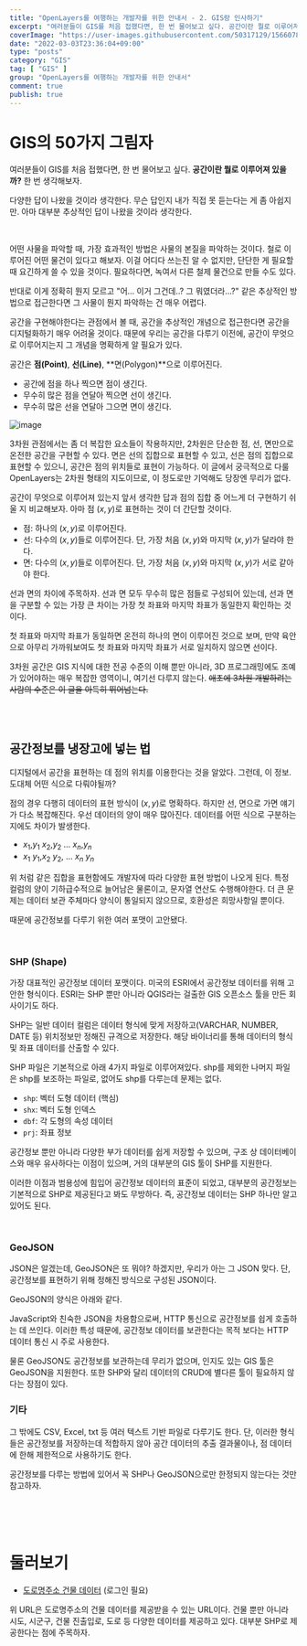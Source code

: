 ```yaml
---
title: "OpenLayers를 여행하는 개발자를 위한 안내서 - 2. GIS랑 인사하기"
excerpt: "여러분들이 GIS를 처음 접했다면, 한 번 물어보고 싶다. 공간이란 뭘로 이루어져 있을까? 한 번 생각해보자. 다양한 답이 나왔을 것이라 생각한다. 무슨 답인지 내가 직접 못 듣는다는 게 좀 아쉽지만. 아마 대부분 추상적인 답이 나왔을 것이라 생각한다."
coverImage: "https://user-images.githubusercontent.com/50317129/156607880-c5abad92-1991-4c01-b85f-7153bf89cb64.png"
date: "2022-03-03T23:36:04+09:00"
type: "posts"
category: "GIS"
tag: [ "GIS" ]
group: "OpenLayers를 여행하는 개발자를 위한 안내서"
comment: true
publish: true
---
```


# GIS의 50가지 그림자

여러분들이 GIS를 처음 접했다면, 한 번 물어보고 싶다. **공간이란 뭘로 이루어져 있을까?** 한 번 생각해보자.

다양한 답이 나왔을 것이라 생각한다. 무슨 답인지 내가 직접 못 듣는다는 게 좀 아쉽지만. 아마 대부분 추상적인 답이 나왔을 것이라 생각한다.

<br />

어떤 사물을 파악할 때, <span class="red-500">가장 효과적인 방법은 사물의 본질을 파악하는 것</span>이다. 철로 이루어진 어떤 물건이 있다고 해보자. 이걸 어디다 쓰는진 알 수 없지만, 단단한 게 필요할 때 요긴하게 쓸 수 있을 것이다. 필요하다면, 녹여서 다른 철제 물건으로 만들 수도 있다.

반대로 이게 정확히 뭔지 모르고 "어... 이거 그건데..? 그 뭐였더라...?" 같은 추상적인 방법으로 접근한다면 그 사물이 뭔지 파악하는 건 매우 어렵다.

공간을 구현해야한다는 관점에서 볼 때, 공간을 추상적인 개념으로 접근한다면 공간을 디지털화하기 매우 어려울 것이다. 때문에 우리는 공간을 다루기 이전에, 공간이 무엇으로 이루어지는지 그 개념을 명확하게 알 필요가 있다.

공간은 **점(Point)**, **선(Line)**, **면(Polygon)**으로 이루어진다.

* 공간에 점을 하나 찍으면 점이 생긴다.
* 무수히 많은 점을 연달아 찍으면 선이 생긴다.
* 무수히 많은 선을 연달아 그으면 면이 생긴다.

![image](https://user-images.githubusercontent.com/50317129/156584563-367bd1e7-390d-4e3d-bef1-1ff3103b1a13.png)

3차원 관점에서는 좀 더 복잡한 요소들이 작용하지만, 2차원은 단순한 점, 선, 면만으로 온전한 공간을 구현할 수 있다. 면은 선의 집합으로 표현할 수 있고, 선은 점의 집합으로 표현할 수 있으니, 공간은 점의 위치들로 표현이 가능하다. 이 글에서 궁극적으로 다룰 OpenLayers는 2차원 형태의 지도이므로, 이 정도로만 기억해도 당장엔 무리가 없다.

공간이 무엇으로 이루어져 있는지 앞서 생각한 답과 점의 집합 중 어느게 더 구현하기 쉬울 지 비교해보자. 아마 점 $(x, y)$로 표현하는 것이 더 간단할 것이다.

* 점: 하나의 $(x, y)$로 이루어진다.
* 선: 다수의 $(x, y)$들로 이루어진다. 단, 가장 처음 $(x, y)$와 마지막 $(x, y)$가 달라야 한다.
* 면: 다수의 $(x, y)$들로 이루어진다. 단, 가장 처음 $(x, y)$와 마지막 $(x, y)$가 서로 같아야 한다.

선과 면의 차이에 주목하자. 선과 면 모두 무수히 많은 점들로 구성되어 있는데, 선과 면을 구분할 수 있는 가장 큰 차이는 가장 첫 좌표와 마지막 좌표가 동일한지 확인하는 것이다.

<span class="blue-500">첫 좌표와 마지막 좌표가 동일하면 온전히 하나의 면이 이루어진 것</span>으로 보며, 만약 육안으로 아무리 가까워보여도 <span class="blue-500">첫 좌표와 마지막 좌표가 서로 일치하지 않으면 선</span>이다.

3차원 공간은 GIS 지식에 대한 전공 수준의 이해 뿐만 아니라, 3D 프로그래밍에도 조예가 있어야하는 매우 복잡한 영역이니, 여기선 다루지 않는다. <del class="grey-500">애초에 3차원 개발하려는 사람의 수준은 이 글을 아득히 뛰어넘는다.</del>

<br />
<br />





## 공간정보를 냉장고에 넣는 법

디지털에서 공간을 표현하는 데 점의 위치를 이용한다는 것을 알았다. 그런데, 이 정보. 도대체 어떤 식으로 다뤄야될까?

점의 경우 다행히 데이터의 표현 방식이 $(x, y)$로 명확하다. 하지만 선, 면으로 가면 얘기가 다소 복잡해진다. 우선 데이터의 양이 매우 많아진다. 데이터를 어떤 식으로 구분하는지에도 차이가 발생한다.

* ${x_1}$,${y_1}$ ${x_2}$,${y_2}$ ... ${x_n}$,${y_n}$
* ${x_1}$ ${y_1}$,${x_2}$ ${y_2}$, ... ${x_n}$ ${y_n}$

위 처럼 같은 집합을 표현함에도 개발자에 따라 다양한 표현 방법이 나오게 된다. 특정 컬럼의 양이 기하급수적으로 늘어남은 물론이고, 문자열 연산도 수행해야한다. 더 큰 문제는 데이터 보관 주체마다 양식이 통일되지 않으므로, 호환성은 희망사항일 뿐이다.

때문에 공간정보를 다루기 위한 여러 포맷이 고안됐다.

<br />



### SHP (Shape)

가장 대표적인 공간정보 데이터 포맷이다. 미국의 ESRI에서 공간정보 데이터를 위해 고안한 형식이다. ESRI는 SHP 뿐만 아니라 QGIS라는 걸출한 GIS 오픈소스 툴을 만든 회사이기도 하다.

SHP는 일반 데이터 컬럼은 데이터 형식에 맞게 저장하고(VARCHAR, NUMBER, DATE 등) 위치정보만 정해진 규격으로 저장한다. 해당 바이너리를 통해 데이터의 형식 및 좌표 데이터를 산출할 수 있다.

SHP 파일은 기본적으로 아래 4가지 파일로 이루어져있다. shp를 제외한 나머지 파일은 shp를 보조하는 파일로, 없어도 shp를 다루는데 문제는 없다.

* `shp`: 벡터 도형 데이터 (핵심)
* `shx`: 벡터 도형 인덱스
* `dbf`: 각 도형의 속성 데이터
* `prj`: 좌표 정보

공간정보 뿐만 아니라 다양한 부가 데이터를 쉽게 저장할 수 있으며, 구조 상 데이터베이스와 매우 유사하다는 이점이 있으며, 거의 대부분의 GIS 툴이 SHP를 지원한다.

이러한 이점과 범용성에 힘입어 공간정보 데이터의 표준이 되었고, 대부분의 공간정보는 기본적으로 SHP로 제공된다고 봐도 무방하다. 즉, <span class="primary">공간정보 데이터는 SHP 하나만 알고 있어도 된다.</span>

<br />



### GeoJSON

JSON은 알겠는데, GeoJSON은 또 뭐야? 하겠지만, 우리가 아는 그 JSON 맞다. 단, 공간정보를 표현하기 위해 정해진 방식으로 구성된 JSON이다.

GeoJSON의 양식은 아래와 같다.

JavaScript와 친숙한 JSON을 차용함으로써, HTTP 통신으로 공간정보를 쉽게 호출하는 데 쓰인다. 이러한 특성 때문에, 공간정보 데이터를 보관한다는 목적 보다는 HTTP 데이터 통신 시 주로 사용한다.

물론 GeoJSON도 공간정보를 보관하는데 무리가 없으며, 인지도 있는 GIS 툴은 GeoJSON을 지원한다. 또한 SHP와 달리 데이터의 CRUD에 별다른 툴이 필요하지 않다는 장점이 있다.



### 기타

그 밖에도 CSV, Excel, txt 등 여러 텍스트 기반 파일로 다루기도 한다. 단, 이러한 형식들은 공간정보를 저장하는데 적합하지 않아 공간 데이터의 추출 결과물이나, 점 데이터에 한해 제한적으로 사용하기도 한다.

공간정보를 다루는 방법에 있어서 꼭 SHP나 GeoJSON으로만 한정되지 않는다는 것만 참고하자.

<br />
<br />
<br />










# 둘러보기

* [도로명주소 건물 데이터](http://data.nsdi.go.kr/dataset/14783) (로그인 필요)

위 URL은 도로명주소의 건물 데이터를 제공받을 수 있는 URL이다. 건물 뿐만 아니라 시도, 시군구, 건물 진출입로, 도로 등 다양한 데이터를 제공하고 있다. 대부분 SHP로 제공한다는 점에 주목하자.